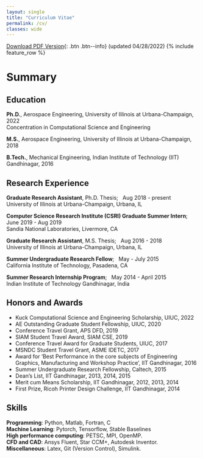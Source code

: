 ```yaml
---
layout: single
title: "Curriculum Vitae"
permalink: /cv/
classes: wide
---
```


[Download PDF Version](/assets/images/CV_Nirmal.pdf){: .btn .btn--info} (updated 04/28/2022)
{% include feature_row %}
# Summary
## Education
**Ph.D.**, Aerospace Engineering, University of Illinois at Urbana-Champaign, 2022
<br />
Concentration in Computational Science and Engineering

**M.S.**, Aerospace Engineering, University of Illinois at Urbana-Champaign, 2018

**B.Tech.**, Mechanical Engineering, Indian Institute of Technology (IIT) Gandhinagar, 2016 

## Research Experience
**Graduate Research Assistant**, Ph.D. Thesis;  &nbsp; Aug 2018 - present <br />
University of Illinois at Urbana-Champaign, Urbana, IL

**Computer Science Research Institute (CSRI) Graduate Summer Intern**;  &nbsp; June 2019 - Aug 2019 <br />
Sandia National Laboratories, Livermore, CA

**Graduate Research Assistant**, M.S. Thesis;  &nbsp; Aug 2016 - 2018 <br />
University of Illinois at Urbana-Champaign, Urbana, IL

**Summer Undergraduate Research Fellow**;  &nbsp; May - July 2015 <br />
California Institute of Technology, Pasadena, CA

**Summer Research Internship Program**;  &nbsp; May 2014 - April 2015 <br />
Indian Institute of Technology Gandhinagar, India


## Honors and Awards
* Kuck Computational Science and Engineering Scholarship, UIUC, 2022
* AE Outstanding Graduate Student Fellowship, UIUC, 2020
* Conference Travel Grant, APS DFD, 2019
* SIAM Student Travel Award, SIAM CSE, 2019
* Conference Travel Award for Graduate Students, UIUC, 2017
* MSNDC Student Travel Grant, ASME IDETC, 2017
* Award for ‘Best Performance in the core subjects of Engineering Graphics, Manufacturing and Workshop Practice’, IIT Gandhinagar, 2016
* Summer Undergraduate Research Fellowship, Caltech, 2015
* Dean’s List, IIT Gandhinagar, 2013, 2014, 2015
* Merit cum Means Scholarship, IIT Gandhinagar, 2012, 2013, 2014
* First Prize, Ricoh Printer Design Challenge, IIT Gandhinagar, 2014

## Skills

**Programming**: Python, Matlab, Fortran, C <br />
**Machine Learning**: Pytorch, Tensorflow, Stable Baselines <br />
**High performance computing**: PETSC, MPI, OpenMP. <br />
**CFD and CAD**: Ansys Fluent, Star CCM+, Autodesk Inventor. <br />
**Miscellaneous**: Latex, Git (Version Control), Simulink.

